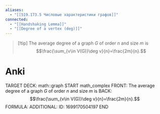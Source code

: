 ```yaml
---
aliases: 
  - "[[519.173.5 Числовые характеристики графов]]"
connected:
  - "[[Handshaking Lemma]]"
  - "[[Degree of a vertex (deg)]]"
---
```


> [!tip] The average degree of a graph $G$ of order $n$ and size $m$ is
> $$\frac{\sum_{v\in V(G)}\deg v}{n}=\frac{2m}{n}.$$

# Anki
TARGET DECK: math::graph
START
math_complex
FRONT: The average degree of a graph $G$ of order $n$ and size $m$ is
BACK: $$\frac{\sum_{v\in V(G)}\deg v}{n}=\frac{2m}{n}.$$
FORMULA: 
ADDITIONAL:
ID: 1699170504197
END














